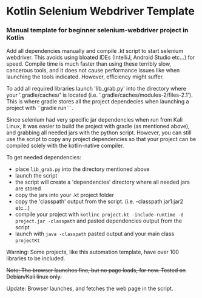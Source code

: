 # Kotlin Selenium Webdriver Template
### Manual template for beginner selenium-webdriver project in Kotlin

Add all dependencies manually and compile .kt script to start selenium webdriver. This avoids using bloated IDEs (IntelliJ, Android Studio etc...) for speed. Compile time is much faster than using these terribly slow, cancerous tools, and it does not cause performance issues like when launching the tools indicated. However, efficiency might suffer.

To add all required libraries launch 'lib_grab.py' into the directory where your '.gradle/caches/' is located (i.e. '.gradle/caches/modules-2/files-2.1'). This is where gradle stores all the project dependecies when launching a project with ``gradle run```.

Since selenium had very specific jar dependencies when run from Kali Linux, it was easier to build the project with gradle (as mentioned above), and grabbing all needed jars with the python script. However, you can still use the script to copy any project dependencies so that your project can be compiled solely with the kotlin-native compiler.

To get needed dependencies:

- place ```lib_grab.py``` into the directory mentioned above
- launch the script
- the script will create a 'dependencies' directory where all needed jars are stored
- copy the jars into your .kt project folder
- copy the 'classpath' output from the script. (i.e. -classpath jar1:jar2 etc...)
- compile your project with ```kotlinc project.kt -include-runtime -d project.jar -classpath``` and pasted dependencies output from the script
- launch with ``` java -classpath ``` pasted output and your main class ```projectKt```

Warning: Some projects, like this automation template, have over 100 libraries to be included.

~~Note: The browser launches fine, but no page loads, for now. Tested on Debian/Kali linux only.~~

Update: Browser launches, and fetches the web page in the script.
